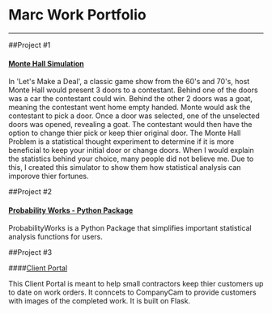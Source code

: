 # Marc Work Portfolio
---

##Project #1
#### [Monte Hall Simulation](https://github.com/mrwork01/monte_hall_sim)

In 'Let's Make a Deal', a classic game show from the 60's and 70's, host Monte Hall would present 3 doors to a contestant. Behind one of the doors was a car the contestant could win. Behind the other 2 doors was a goat, meaning the contestant went home empty handed. Monte would ask the contestant to pick a door. Once a door was selected, one of the unselected doors was opened, revealing a goat. The contestant would then have the option to change thier pick or keep thier original door. The Monte Hall Problem is a statistical thought experiment to determine if it is more beneficial to keep your initial door or change doors. When I would explain the statistics behind your choice, many people did not believe me. Due to this, I created this simulator to show them how statistical analysis can imporove thier fortunes.


##Project #2
#### [Probability Works - Python Package](https://github.com/mrwork01/ProbabilityWorks)

ProbabilityWorks is a Python Package that simplifies important statistical analysis functions for users.

##Project #3

####[Client Portal](http://)

This Client Portal is meant to help small contractors keep thier customers up to date on work orders.  It conncets to CompanyCam to provide customers with images of the completed work.  It is built on Flask.